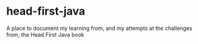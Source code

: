 # head-first-java
A place to document my learning from, and my attempts at the challenges from, the Head First Java book
